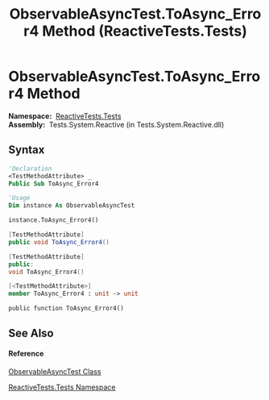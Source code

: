 ﻿---
title: ObservableAsyncTest.ToAsync_Error4 Method  (ReactiveTests.Tests)
TOCTitle: ToAsync_Error4 Method
ms:assetid: M:ReactiveTests.Tests.ObservableAsyncTest.ToAsync_Error4
ms:mtpsurl: https://msdn.microsoft.com/en-us/library/reactivetests.tests.observableasynctest.toasync_error4(v=VS.103)
ms:contentKeyID: 36618866
ms.date: 06/28/2011
mtps_version: v=VS.103
f1_keywords:
- ReactiveTests.Tests.ObservableAsyncTest.ToAsync_Error4
dev_langs:
- CSharp
- JScript
- VB
- FSharp
- c++
---

# ObservableAsyncTest.ToAsync\_Error4 Method

**Namespace:**  [ReactiveTests.Tests](hh289046\(v=vs.103\).md)  
**Assembly:**  Tests.System.Reactive (in Tests.System.Reactive.dll)

## Syntax

``` vb
'Declaration
<TestMethodAttribute> _
Public Sub ToAsync_Error4
```

``` vb
'Usage
Dim instance As ObservableAsyncTest

instance.ToAsync_Error4()
```

``` csharp
[TestMethodAttribute]
public void ToAsync_Error4()
```

``` c++
[TestMethodAttribute]
public:
void ToAsync_Error4()
```

``` fsharp
[<TestMethodAttribute>]
member ToAsync_Error4 : unit -> unit 
```

``` jscript
public function ToAsync_Error4()
```

## See Also

#### Reference

[ObservableAsyncTest Class](hh314747\(v=vs.103\).md)

[ReactiveTests.Tests Namespace](hh289046\(v=vs.103\).md)

